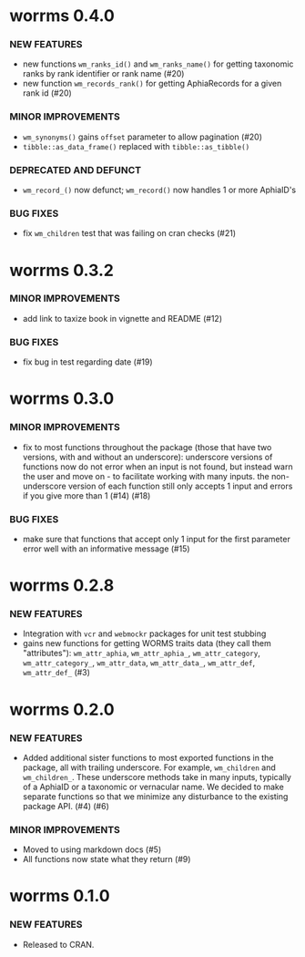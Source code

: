 worrms 0.4.0
============

### NEW FEATURES

* new functions `wm_ranks_id()` and `wm_ranks_name()` for getting taxonomic ranks by rank identifier or rank name (#20)
* new function `wm_records_rank()` for getting AphiaRecords for a given rank id (#20)

### MINOR IMPROVEMENTS

* `wm_synonyms()` gains `offset` parameter to allow pagination (#20)
* `tibble::as_data_frame()` replaced with `tibble::as_tibble()`

### DEPRECATED AND DEFUNCT

* `wm_record_()` now defunct; `wm_record()` now handles 1 or more AphiaID's

### BUG FIXES

* fix `wm_children` test that was failing on cran checks (#21)


worrms 0.3.2
============

### MINOR IMPROVEMENTS

* add link to taxize book in vignette and README (#12)

### BUG FIXES

* fix bug in test regarding date (#19)

worrms 0.3.0
============

### MINOR IMPROVEMENTS

* fix to most functions throughout the package (those that have two versions, with and without an underscore): underscore versions of functions now do not error when an input is not found, but instead warn the user and move on - to facilitate working with many inputs. the non-underscore version of each function still only accepts 1 input and errors if you give more than 1 (#14) (#18)

### BUG FIXES

* make sure that functions that accept only 1 input for the first parameter error well with an informative message (#15)


worrms 0.2.8
============

### NEW FEATURES

* Integration with `vcr` and `webmockr` packages for unit test stubbing
* gains new functions for getting WORMS traits data (they call them "attributes"): `wm_attr_aphia`, `wm_attr_aphia_`, `wm_attr_category`, `wm_attr_category_`, `wm_attr_data`, `wm_attr_data_`, `wm_attr_def`, `wm_attr_def_`  (#3)


worrms 0.2.0
============

### NEW FEATURES

* Added additional sister functions to most exported functions in the 
package, all with trailing underscore. For example, `wm_children` and 
`wm_children_`. These underscore methods take in many inputs, typically
of a AphiaID or a taxonomic or vernacular name. We decided to make 
separate functions so that we minimize any disturbance to the existing 
package API. (#4) (#6)

### MINOR IMPROVEMENTS

* Moved to using markdown docs (#5)
* All functions now state what they return (#9)


worrms 0.1.0
============

### NEW FEATURES

* Released to CRAN.
